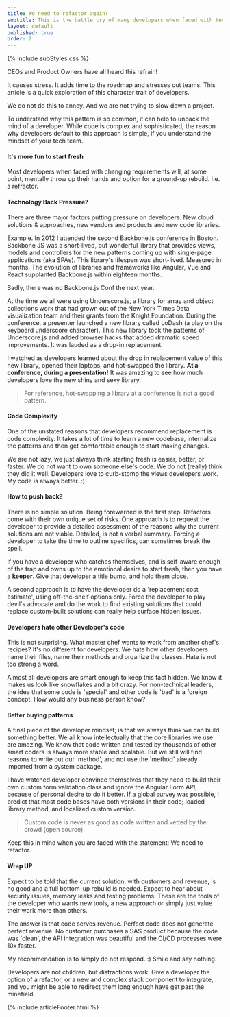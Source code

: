 ```yaml
---
title: We need to refactor again!
subtitle: This is the battle cry of many developers when faced with technology changes, recurring bugs, or scaling issues. 
layout: default
published: true
order: 2
---
```

 
{% include subStyles.css %}

CEOs and Product Owners have all heard this refrain!

It causes stress. It adds time to the roadmap and stresses out teams. This article is a quick exploration of this character trait of developers.

We do not do this to annoy. And we are not trying to slow down a project.

To understand why this pattern is so common, it can help to unpack the mind of a developer. While code is complex and sophisticated, the reason
why developers default to this approach is simple, if you understand the mindset of your tech team.

#### It's more fun to start fresh

Most developers when faced with changing requirements will, at some point, mentally throw up their hands and option for a ground-up rebuild. i.e. a refractor.

#### Technology Back Pressure?

There are three major factors putting pressure on developers. New cloud solutions & approaches, new vendors and products and new code libraries.

Example. In 2012 I attended the second Backbone.js conference in Boston. Backbone JS was a short-lived, but wonderful library that provides views,
models and controllers for the new patterns coming up with single-page applications (aka SPAs). This library's lifespan was short-lived. Measured
in months. The evolution of libraries and frameworks like Angular, Vue and React supplanted Backbone.js within eighteen months.

Sadly, there was no Backbone.js Conf the next year.

At the time we all were using Underscore.js, a library for array and object collections work that had grown out of the New York Times Data visualization
team and their grants from the Knight Foundation. During the conference, a presenter launched a new library called LoDash (a play on the keyboard
underscore character). This new library took the patterns of Underscore.js and added browser hacks that added dramatic speed improvements. It was
lauded as a drop-in replacement.

I watched as developers learned about the drop in replacement value of this new library, opened their laptops, and hot-swapped the library. <b>At a conference,
during a presentation!</b> It was amazing to see how much developers love the new shiny and sexy library.

> For reference, hot-swapping a library at a conference is not a good pattern.

#### Code Complexity

One of the unstated reasons that developers recommend replacement is code complexity. It takes a lot of time to learn a new codebase, internalize
the patterns and then get comfortable enough to start making changes.

We are not lazy, we just always think starting fresh is easier, better, or faster. We do not want to own someone else's code. We do not
(really) think they did it well. Developers love to curb-stomp the views developers work. My code is always better. :)

#### How to push back?

There is no simple solution. Being forewarned is the first step. Refactors come with their own unique set of risks. One approach is to request the
developer to provide a detailed assessment of the reasons why the current solutions are not viable. Detailed, is not a verbal summary. Forcing a
developer to take the time to outline specifics, can sometimes break the spell.

If you have a developer who catches themselves, and is self-aware enough of the trap and owns up to the emotional desire to start fresh, then you
have a <b>keeper</b>. Give that developer a title bump, and hold them close.

A second approach is to have the developer do a 'replacement cost estimate', using off-the-shelf options only. Force the developer to play devil's
advocate and do the work to find existing solutions that could replace custom-built solutions can really help surface hidden issues.

#### Developers hate other Developer's code

This is not surprising. What master chef wants to work from another chef's recipes? It's no different for developers. We hate how other developers
name their files, name their methods and organize the classes. Hate is not too strong a word.

Almost all developers are smart enough to keep this fact hidden. We know it makes us look like snowflakes and a bit crazy. For non-technical
leaders, the idea that some code is 'special' and other code is 'bad' is a foreign concept. How would any business person know?

#### Better buying patterns

A final piece of the developer mindset; is that we always think we can build something better. We all know intellectually that the core libraries
we use are amazing. We know that code written and tested by thousands of other smart coders is always more stable and scalable. But we still will find
reasons to write out our 'method', and not use the 'method' already imported from a system package.

I have watched developer convince themselves that they need to build their own custom form validation class and ignore the Angular Form API, because
of personal desire to do it better. If a global survey was possible, I predict that most code bases have both versions in their code; loaded library method,
and localized custom version.

> Custom code is never as good as code written and vetted by the crowd (open source).

Keep this in mind when you are faced with the statement: We need to refactor.

#### Wrap UP

Expect to be told that the current solution, with customers and revenue, is no good and a full bottom-up rebuild is needed. Expect to hear about security
issues, memory leaks and testing problems. These are the tools of the developer who wants new tools, a new approach or simply just value their work more
than others.

The answer is that code serves revenue. Perfect code does not generate perfect revenue. No customer purchases a SAS product because the code was 'clean',
the API integration was beautiful and the CI/CD processes were 10x faster.

My recommendation is to simply do not respond. :) Smile and say nothing.

Developers are not children, but distractions work. Give a developer the option of a refactor, or a new and complex stack component to integrate, and you might
be able to redirect them long enough have get past the minefield.

{% include articleFooter.html %}